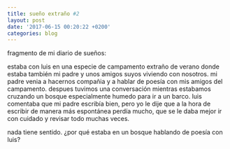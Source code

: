 ```yaml
---
title: sueño extraño #2
layout: post
date: '2017-06-15 00:20:22 +0200'
categories: blog
---
```


fragmento de mi diario de sueños:

estaba con luis en una especie de campamento extraño de verano donde estaba también mi padre y unos amigos suyos viviendo con nosotros. mi padre venia a hacernos compañia y a hablar de poesía con mis amigos del campamento. despues tuvimos una conversación mientras estabamos cruzando un bosque especialmente humedo para ir a un barco. luis comentaba que mi padre escribía bien, pero yo le dije que a la hora de escribir de manera más espontánea perdía mucho, que se le daba mejor ir con cuidado y revisar todo muchas veces.







nada tiene sentido.
¿por qué estaba en un bosque hablando de poesía con luis?